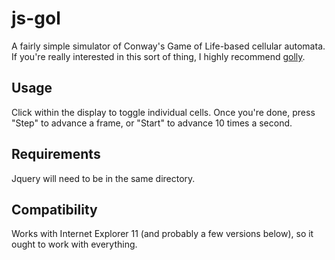 # js-gol
A fairly simple simulator of Conway's Game of Life-based cellular automata. If you're really interested in this sort of thing, I highly recommend [golly](http://golly.sourceforge.net).

## Usage
Click within the display to toggle individual cells. Once you're done, press "Step" to advance a frame, or "Start" to advance 10 times a second.

## Requirements
Jquery will need to be in the same directory.

## Compatibility
Works with Internet Explorer 11 (and probably a few versions below), so it ought to work with everything. 
